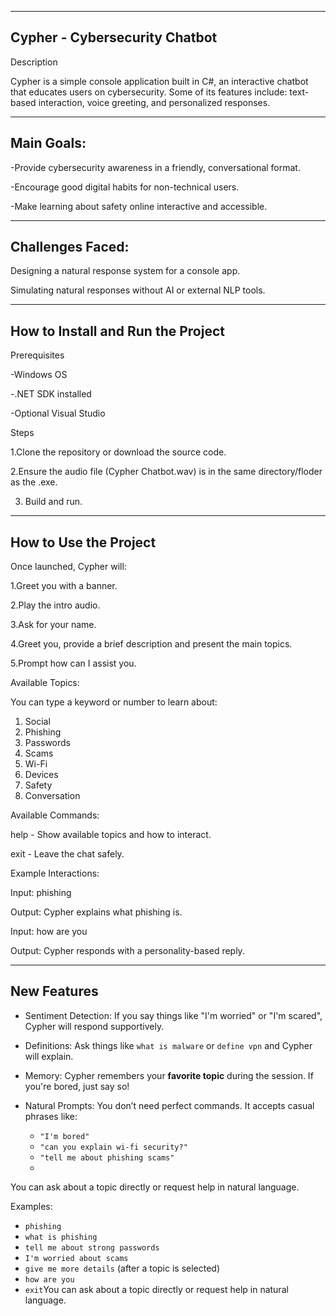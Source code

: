 
---------------------------------------------------------------------------------
Cypher - Cybersecurity Chatbot
---------------------------------------------------------------------------------
Description

Cypher is a simple console application built in C#, an interactive chatbot that educates users on cybersecurity. Some of its features include: text-based interaction, voice greeting, and personalized responses. 

---------------------------------------------------------------------------------
Main Goals:
---------------------------------------------------------------------------------
-Provide cybersecurity awareness in a friendly, conversational format.

-Encourage good digital habits for non-technical users.

-Make learning about safety online interactive and accessible.

---------------------------------------------------------------------------------
Challenges Faced:
---------------------------------------------------------------------------------
Designing a natural response system for a console app.

Simulating natural responses without AI or external NLP tools.

---------------------------------------------------------------------------------
How to Install and Run the Project
---------------------------------------------------------------------------------
Prerequisites

-Windows OS

-.NET SDK installed

-Optional Visual Studio

Steps

1.Clone the repository or download the source code.

2.Ensure the audio file (Cypher Chatbot.wav) is in the same directory/floder as the .exe.

3. Build and run. 

---------------------------------------------------------------------------------
How to Use the Project
---------------------------------------------------------------------------------
Once launched, Cypher will:

1.Greet you with a banner.

2.Play the intro audio.

3.Ask for your name.

4.Greet you, provide a brief description and present the main topics.

5.Prompt how can I assist you. 

Available Topics:

You can type a keyword or number to learn about:

1. Social
2. Phishing
3. Passwords
4. Scams
5. Wi-Fi
6. Devices
7. Safety
8. Conversation

Available Commands:

help - Show available topics and how to interact.

exit - Leave the chat safely.

Example Interactions:

Input: phishing 

Output: Cypher explains what phishing is.

Input: how are you

Output: Cypher responds with a personality-based reply.

---------------------------------------------------------------------------------
New Features
---------------------------------------------------------------------------------

- Sentiment Detection: If you say things like "I'm worried" or "I'm scared", Cypher will respond supportively.
- Definitions: Ask things like `what is malware` or `define vpn` and Cypher will explain.
- Memory: Cypher remembers your **favorite topic** during the session. If you're bored, just say so!
- Natural Prompts: You don’t need perfect commands. It accepts casual phrases like:

  - `"I'm bored"`
  - `"can you explain wi-fi security?"`
  - `"tell me about phishing scams"`
  - 
You can ask about a topic directly or request help in natural language.

Examples:

- `phishing`  
- `what is phishing`  
- `tell me about strong passwords`  
- `I'm worried about scams`  
- `give me more details` (after a topic is selected)  
- `how are you`  
- `exit`You can ask about a topic directly or request help in natural language.


